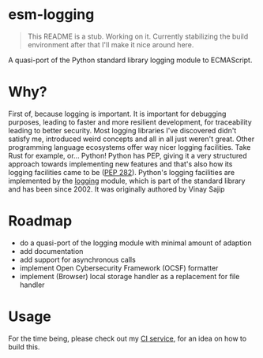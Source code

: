 # esm-logging

> This README is a stub. Working on it. Currently stabilizing the build
  environment after that I'll make it nice around here.

A quasi-port of the Python standard library logging module to ECMAScript.

# Why?

First of, because logging is important. It is important for debugging purposes,
leading to faster and more resilient development, for traceability leading to
better security. Most logging libraries I've discovered didn't satisfy me,
introduced weird concepts and all in all just weren't great. Other programming
language ecosystems offer way nicer logging facilities. Take Rust for example,
or... Python! Python has PEP, giving it a very structured approach towards
implementing new features and that's also how its logging facilities came to be
([PEP 282](https://peps.python.org/pep-0282/)). Python's logging facilities are
implemented by the [logging]() module, which is part of the standard library and
has been since 2002. It was originally authored by Vinay Sajip

# Roadmap

- do a quasi-port of the logging module with minimal amount of adaption
- add documentation
- add support for asynchronous calls
- implement Open Cybersecurity Framework (OCSF) formatter
- implement (Browser) local storage handler as a replacement for file handler

# Usage

For the time being, please check out my [CI
service](https://bitbucket.org/byteb4rb1e/esm-logging/pipelines), for an idea on
how to build this.
